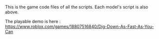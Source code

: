 This is the game code files of all the scripts. Each model's script is also above. 

The playable demo is here : https://www.roblox.com/games/18807516840/Dig-Down-As-Fast-As-You-Can

